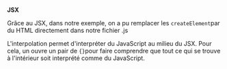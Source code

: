 **JSX** 

Grâce au JSX, dans notre exemple, on a pu remplacer les `createElement`par du HTML directement dans notre fichier .js 

L'interpolation permet d'interpréter du JavaScript au milieu du JSX. Pour cela, un ouvre un pair de `{}`pour faire comprendre que tout ce qui se trouve à l'intérieur soit interprété comme du JavaScript.